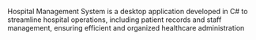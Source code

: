 Hospital Management System is a desktop application developed in C# to streamline hospital operations, including patient records and staff management, ensuring efficient and organized healthcare administration
